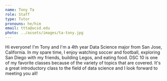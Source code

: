 ```yaml
---
name: Tony Ta
role: Staff
type: Tutor
pronouns: he/him
email: ttta@ucsd.edu
photo: ../assets/images/ta-tony.jpg
---
```

Hi everyone! I'm Tony and I'm a 4th year Data Science major from San Jose, California. In my spare time, I enjoy watching soccer and football, exploring San Diego with my friends, building Legos, and eating food. DSC 10 is one of my favorite classes because of the variety of topics that are covered. It's a great introductory class to the field of data science and I look forward to meeting you all!